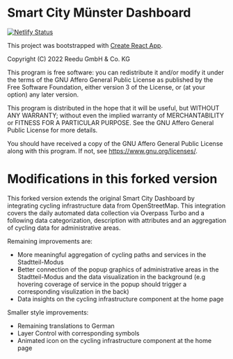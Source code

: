 # Smart City Münster Dashboard

[![Netlify Status](https://api.netlify.com/api/v1/badges/a3b0b564-6d90-4bbf-9b5f-2f5fd46d5a97/deploy-status)](https://app.netlify.com/sites/smart-city-dashboard/deploys)

This project was bootstrapped with [Create React App](https://github.com/facebook/create-react-app).

Copyright (C) 2022 Reedu GmbH & Co. KG

This program is free software: you can redistribute it and/or modify
it under the terms of the GNU Affero General Public License as published
by the Free Software Foundation, either version 3 of the License, or
(at your option) any later version.

This program is distributed in the hope that it will be useful,
but WITHOUT ANY WARRANTY; without even the implied warranty of
MERCHANTABILITY or FITNESS FOR A PARTICULAR PURPOSE. See the
GNU Affero General Public License for more details.

You should have received a copy of the GNU Affero General Public License
along with this program. If not, see <https://www.gnu.org/licenses/>.

# Modifications in this forked version

This forked version extends the original Smart City Dashboard by integrating cycling infrastructure data from OpenStreetMap. This integration covers the daily automated data collection via Overpass Turbo and a following data categorization, description with attributes and an aggregation of cycling data for administrative areas.

Remaining improvements are:

- More meaningful aggregation of cycling paths and services in the Stadtteil-Modus
- Better connection of the popup graphics of administrative areas in the Stadtteil-Modus and the data visualization in the background (e.g hovering coverage of service in the popup should trigger a corresponding visulization in the back)
- Data insights on the cycling infrastructure component at the home page

Smaller style improvements:

- Remaining translations to German
- Layer Control with corresponding symbols
- Animated icon on the cycling infrastructure component at the home page
